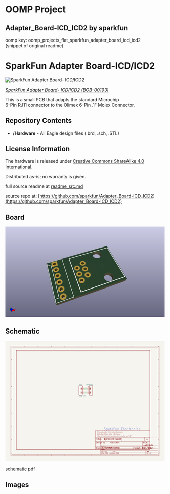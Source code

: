 # OOMP Project  
## Adapter_Board-ICD_ICD2  by sparkfun  
  
oomp key: oomp_projects_flat_sparkfun_adapter_board_icd_icd2  
(snippet of original readme)  
  
SparkFun Adapter Board-ICD/ICD2  
===============================  
  
![SparkFun Adapter Board- ICD/ICD2](https://cdn.sparkfun.com//assets/parts/1/5/5/00193-04.jpg)  
  
[*SparkFun Adapter Board- ICD/ICD2 (BOB-00193)*](https://www.sparkfun.com/products/193)  
  
This is a small PCB that adapts the standard Microchip   
6-Pin RJ11 connector to the Olimex 6-Pin .1" Molex Connector.  
  
  
Repository Contents  
-------------------  
* **/Hardware** - All Eagle design files (.brd, .sch, .STL)  
  
License Information  
-------------------  
The hardware is released under [Creative Commons ShareAlike 4.0 International](https://creativecommons.org/licenses/by-sa/4.0/).  
  
Distributed as-is; no warranty is given.  
  
  full source readme at [readme_src.md](readme_src.md)  
  
source repo at: [https://github.com/sparkfun/Adapter_Board-ICD_ICD2](https://github.com/sparkfun/Adapter_Board-ICD_ICD2)  
## Board  
  
[![working_3d.png](working_3d_600.png)](working_3d.png)  
## Schematic  
  
[![working_schematic.png](working_schematic_600.png)](working_schematic.png)  
  
[schematic pdf](working_schematic.pdf)  
## Images  
